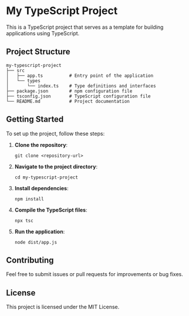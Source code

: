 # My TypeScript Project

This is a TypeScript project that serves as a template for building applications using TypeScript. 

## Project Structure

```
my-typescript-project
├── src
│   ├── app.ts          # Entry point of the application
│   └── types
│       └── index.ts    # Type definitions and interfaces
├── package.json        # npm configuration file
├── tsconfig.json       # TypeScript configuration file
└── README.md           # Project documentation
```

## Getting Started

To set up the project, follow these steps:

1. **Clone the repository**:
   ```
   git clone <repository-url>
   ```

2. **Navigate to the project directory**:
   ```
   cd my-typescript-project
   ```

3. **Install dependencies**:
   ```
   npm install
   ```

4. **Compile the TypeScript files**:
   ```
   npx tsc
   ```

5. **Run the application**:
   ```
   node dist/app.js
   ```

## Contributing

Feel free to submit issues or pull requests for improvements or bug fixes. 

## License

This project is licensed under the MIT License.